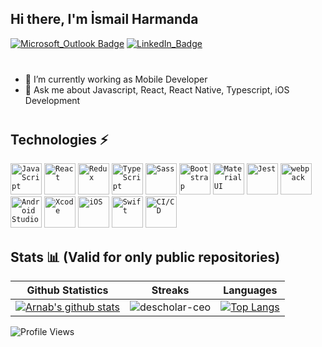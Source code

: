 ## Hi there, I'm İsmail Harmanda
[![Microsoft_Outlook Badge](https://img.shields.io/badge/-iharmanda@hotmail.com-0078D4?style=for-the-badge&logo=microsoft-outlook&logoColor=white)](mailto:iharmanda@hotmail.com "Connect via Email")
[![LinkedIn_Badge](https://img.shields.io/badge/-ismailharmanda-0077B5?style=for-the-badge&logo=linkedin&logoColor=white)](https://www.linkedin.com/in/ismail-harmanda/)
<div style="margin-bottom: 40px"></div>


- 🔭 I’m currently working as Mobile Developer
- 💬 Ask me about Javascript, React, React Native, Typescript, iOS Development

<div style="margin-bottom: 40px"></div>

## Technologies ⚡

<div align="left">
	<code><img height="50" src="https://user-images.githubusercontent.com/25181517/117447155-6a868a00-af3d-11eb-9cfe-245df15c9f3f.png" alt="JavaScript" title="JavaScript"/></code>
	<code><img height="50" src="https://user-images.githubusercontent.com/25181517/183897015-94a058a6-b86e-4e42-a37f-bf92061753e5.png" alt="React" title="React"/></code>
	<code><img height="50" src="https://user-images.githubusercontent.com/25181517/187896150-cc1dcb12-d490-445c-8e4d-1275cd2388d6.png" alt="Redux" title="Redux"/></code>
	<code><img height="50" src="https://user-images.githubusercontent.com/25181517/183890598-19a0ac2d-e88a-4005-a8df-1ee36782fde1.png" alt="TypeScript" title="TypeScript"/></code>
	<code><img height="50" src="https://user-images.githubusercontent.com/25181517/192158956-48192682-23d5-4bfc-9dfb-6511ade346bc.png" alt="Sass" title="Sass"/></code>
	<code><img height="50" src="https://user-images.githubusercontent.com/25181517/183898054-b3d693d4-dafb-4808-a509-bab54cf5de34.png" alt="Bootstrap" title="Bootstrap"/></code>
	<code><img height="50" src="https://user-images.githubusercontent.com/25181517/189716630-fe6c084c-6c66-43af-aa49-64c8aea4a5c2.png" alt="Material UI" title="Material UI"/></code>
	<code><img height="50" src="https://user-images.githubusercontent.com/25181517/187955005-f4ca6f1a-e727-497b-b81b-93fb9726268e.png" alt="Jest" title="Jest"/></code>
	<code><img height="50" src="https://user-images.githubusercontent.com/25181517/187955008-981340e6-b4cc-441b-80cf-7a5e94d29e7e.png" alt="webpack" title="webpack"/></code>
	<code><img height="50" src="https://user-images.githubusercontent.com/25181517/192108895-20dc3343-43e3-4a54-a90e-13a4abbc57b9.png" alt="Android Studio" title="Android Studio"/></code>
	<code><img height="50" src="https://user-images.githubusercontent.com/25181517/186711578-bf30cb30-40b7-4b45-95a5-bdf837c372e7.png" alt="Xcode" title="Xcode"/></code>
	<code><img height="50" src="https://user-images.githubusercontent.com/25181517/121406611-a8246b80-c95e-11eb-9b11-b771486377f6.png" alt="iOS" title="iOS"/></code>
	<code><img height="50" src="https://user-images.githubusercontent.com/25181517/121406389-6267a300-c95e-11eb-8d67-f1e22afe8aea.png" alt="Swift" title="Swift"/></code>
	<code><img height="50" src="https://user-images.githubusercontent.com/25181517/183868728-b2e11072-00a5-47e2-8a4e-4ebbb2b8c554.png" alt="CI/CD" title="CI/CD"/></code>
</div>


## Stats 📊 (Valid for only public repositories)


|Github Statistics|Streaks|Languages|
|-|-|-|
|[![Arnab's github stats](https://github-readme-stats.vercel.app/api?username=ismailharmanda&show_icons=true&theme=dark&hide_title=true)](https://github.com/ismailharmanda)|![descholar-ceo](https://github-readme-streak-stats.herokuapp.com/?user=ismailharmanda&theme=dark)|[![Top Langs](https://github-readme-stats.vercel.app/api/top-langs/?username=ismailharmanda&show_icons=true&theme=dark&layout=compact&hide_title=true)](https://github.com/ismailharmanda)


![Profile Views](https://komarev.com/ghpvc/?username=ismailharmanda&style=plastic&color=yellow)
